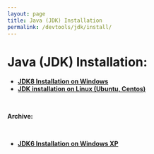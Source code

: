 ```yaml
---
layout: page
title: Java (JDK) Installation
permalink: /devtools/jdk/install/
---
```


# Java (JDK) Installation:

<ul>
    <li><strong><a href="http://www.guru99.com/install-java.html" rel="nofollow">JDK8 Installation on Windows</a></strong></li>
    <li><strong><a href="/devtools/jdk/install/linux/">JDK installation on Linux (Ubuntu, Centos)</a></strong></li>
</ul>

<br/>

**Archive:**

<br/>

<ul>
    <li><strong><a href="/devtools/jdk/install/windows/xp/">JDK6 Installation on Windows XP</a></strong></li>
</ul>
